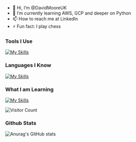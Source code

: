 - 👋 Hi, I’m @DavidMooreUK
- 🌱 I’m currently learning AWS, GCP and deeper on Python
- 📫 How to reach me at LinkedIn
- ⚡ Fun fact: I play chess

### Tools I Use
[![My Skills](https://skillicons.dev/icons?i=obsidian,vscode,wordpress)](https://skillicons.dev)

### Languages I Know
[![My Skills](https://skillicons.dev/icons?i=python)](https://skillicons.dev)

### What I am Learning
[![My Skills](https://skillicons.dev/icons?i=aws,gcp)](https://skillicons.dev)

![Visitor Count](https://komarev.com/ghpvc/?username=davidmooreuk&color=blue)

### Github Stats
![Anurag's GitHub stats](https://github-readme-stats.vercel.app/api?username=davidmooreuk&show_icons=true&theme=transparent)

<!---
DavidMooreUK/DavidMooreUK is a ✨ special ✨ repository because its `README.md` (this file) appears on your GitHub profile.
You can click the Preview link to take a look at your changes.
--->
